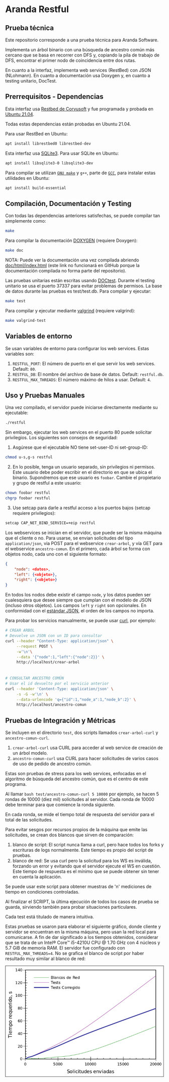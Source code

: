 # Aranda Restful #
## Prueba técnica ##

Este repositorio corresponde a una prueba técnica para Aranda Software.

Implementa un árbol binario con una búsqueda de ancestro común más cercano que se basa en recorrer con DFS y, copiando la pila de trabajo de DFS, encontrar el primer nodo de coincidencia entre dos rutas.

En cuanto a la interfaz, implementa web services (RestBed) con JSON (NLohmann). En cuanto a documentación usa Doxygen y, en cuanto a testing unitario, DocTest.

## Prerrequisitos - Dependencias ##

Esta interfaz usa [Restbed de Corvusoft](https://github.com/Corvusoft/restbed "Restbed is a comprehensive and consistent programming model for building applications that require seamless and secure communication over HTTP, with the ability to model a range of business processes, designed to target mobile, tablet, desktop and embedded production environments.") y fue programada y probada en [Ubuntu 21.04](https://ubuntu.com/download/desktop "Ubuntu is an ancient African word meaning ‘humanity to others’. It is often described as reminding us that ‘I am what I am because of who we all are’. We bring the spirit of Ubuntu to the world of computers and software. The Ubuntu distribution represents the best of what the world’s software community has shared with the world.").

Todas estas dependencias están probadas en Ubuntu 21.04.

Para usar RestBed en Ubuntu:

``` bash
apt install librestbed0 librestbed-dev
```

Esta interfaz usa [SQLite3](https://www.sqlite.org/index.html "SQLite is a C-language library that implements a small, fast, self-contained, high-reliability, full-featured, SQL database engine. SQLite source code is in the public-domain and is free to everyone to use for any purpose."). Para usar SQLite en Ubuntu:

``` bash
apt install libsqlite3-0 libsqlite3-dev
```

Para compilar se utilizan [`GNU make`](https://www.gnu.org/software/make/ "GNU Make is a tool which controls the generation of executables and other non-source files of a program from the program's source files.") y `g++`, parte de [`GCC`](https://gcc.gnu.org/ "The GNU Compiler Collection includes front ends for C, C++, Objective-C, Fortran, Ada, Go, and D, as well as libraries for these languages (libstdc++,...). GCC was originally written as the compiler for the GNU operating system. The GNU system was developed to be 100% free software, free in the sense that it respects the user's freedom."), para instalar estas utilidades en Ubuntu:

``` bash
apt install build-essential
```

## Compilación, Documentación y Testing ##

Con todas las dependencias anteriores satisfechas, se puede compilar tan simplemente como:

``` bash
make
```

Para compilar la documentación [DOXYGEN](https://www.doxygen.nl/index.html "Doxygen is the de facto standard tool for generating documentation from annotated C++ sources, but it also supports other popular programming languages such as C, Objective-C, C#, PHP, Java, Python, IDL (Corba, Microsoft, and UNO/OpenOffice flavors), Fortran, VHDL and to some extent D.") (requiere Doxygen):

``` bash
make doc
```

NOTA: Puede ver la documentación una vez compilada abriendo [doc/html/index.html](doc/html/index.html "Documentación Doxygen") (este link no funcionará en GitHub porque la documentación compilada no forma parte del repositorio).

Las pruebas unitarias están escritas usando [DOCtest](https://github.com/onqtam/doctest "doctest is a new C++ testing framework but is by far the fastest both in compile times (by orders of magnitude) and runtime compared to other feature-rich alternatives."). Durante el testing unitario se usa el puerto 37337 para evitar problemas de permisos. La base de datos durante las pruebas es test/test.db. Para compilar y ejecutar:

``` bash
make test
```

Para compilar y ejecutar mediante [valgrind](https://valgrind.org/ "The Valgrind distribution currently includes seven production-quality tools: a memory error detector, two thread error detectors, a cache and branch-prediction profiler, a call-graph generating cache and branch-prediction profiler, and two different heap profilers.") (requiere valgrind):

``` bash
make valgrind-test
```


## Variables de entorno ##

Se usan variables de entorno para configurar los web services. Estas variables son:

 1. `RESTFUL_PORT`: El número de puerto en el que servir los web services. Default: `80`.
 2. `RESTFUL_DB`: El nombre del archivo de base de datos. Default: `restful.db`.
 3. `RESTFUL_MAX_THREADS`: El número máximo de hilos a usar. Default: `4`.

## Uso y Pruebas Manuales ##

Una vez compilado, el servidor puede iniciarse directamente mediante su ejecutable:

``` bash
./restful
```

Sin embargo, ejecutar los web services en el puerto 80 puede solicitar privilegios. Los siguientes son consejos de seguridad:

 1. Asgúrese que el ejecutable NO tiene set-user-ID ni set-group-ID:

 ``` bash
 chmod u-s,g-s restful
 ```
 2. En lo posible, tenga un usuario separado, sin privilegios ni permisos. Este usuario debe poder escribir en el directorio en que se ubica el binario. Supondremos que ese usuario es `foobar`. Cambie el propietario y grupo de restful a este usuario:

 ``` bash
 chown foobar restful
 chgrp foobar restful
 ```
 3. Use setcap para darle a restful acceso a los puertos bajos (setcap requiere privilegios):

 ``` bash
 setcap CAP_NET_BIND_SERVICE=+eip restful
 ```

Los webservices se inician en el servidor, que puede ser la misma máquina que el cliente o no. Para usarse, se envian solicitudes del tipo `application/json`, via POST para el webservice `crear-arbol`, y vía GET para el webservice `ancestro-comun`. En el primero, cada árbol se forma con objetos nodo, cada uno con el siguiente formato:

``` json
{
    "node": <datos>,
    "left": {<objeto>},
    "right": {<objeto>}
}
```

En todos los nodos debe existir el campo `node`, y los datos pueden ser cualesquiera que desee siempre que cumplan con el modelo de JSON (incluso otros objetos). Los campos `left` y `right` son opcionales. En conformidad con el [estándar JSON](https://datatracker.ietf.org/doc/html/rfc8259.html#section-1 "RFC 8259: The JavaScript Object Notation (JSON) Data Interchange Format"), el orden de los campos no importa.

Para probar los servicios manualmente, se puede usar [curl](https://curl.se/docs/manpage.html "CURL: command line tool and library for transferring data with URLs"), por ejemplo:

``` bash
# CREAR ARBOL
# Devuelve un JSON con un ID para consultar
curl --header "Content-Type: application/json" \
     --request POST \
     -w'\n'\
     --data '{"node":1,"left":{"node":2}}' \
     http://localhost/crear-arbol


# CONSULTAR ANCESTRO COMÚN
# Usar el id devuelto por el servicio anterior
curl --header 'Content-Type: application/json' \
     -s -G -w'\n' \
     --data-urlencode 'q={"id":1,"node_a":1,"node_b":2}' \
     http://localhost/ancestro-comun
```


## Pruebas de Integración y Métricas ##

Se incluyen en el directorio `test`, dos scripts llamados `crear-arbol-curl` y `ancestro-comun-curl`.

 1. `crear-arbol-curl` usa CURL para acceder al web service de creación de un árbol modelo.
 2. `ancestro-comun-curl` usa CURL para hacer solicitudes de varios casos de uso de pedido de ancestro común.

Estas son pruebas de stress para los web services, enfocadas en el algoritmo de búsqueda del ancestro común, que es el centro de este programa.

Al llamar `bash test/ancestro-comun-curl 5 10000` por ejemplo, se hacen 5 rondas de 10000 (diez mil) solicitudes al servidor. Cada ronda de 10000 debe terminar para que comience la ronda siguiente.

En cada ronda, se mide el tiempo total de respuesta del servidor para el total de las solicitudes.

Para evitar sesgos por recursos propios de la máquina que emite las solicitudes, se crean dos blancos que sirven de comparación:

   1. blanco de script: El script nunca llama a curl, pero hace todos los forks y escrituras de logs normalmente. Este tiempo es propio del script de pruebas.
   2. blanco de red:    Se usa curl pero la solicitud para los WS es inválida, forzando un error y evitando que el servidor ejecute el WS en cuestión. Este tiempo de respuesta es el mínimo que se puede obtener sin tener en cuenta la aplicación.

Se puede usar este script para obtener muestras de 'n' mediciones de tiempo en condiciones controladas.

Al finalizar el SCRIPT, la última ejecución de todos los casos de prueba se guarda, sirviendo también para probar situaciones particulares.

Cada test está titulado de manera intuitiva.

Estas pruebas se usaron para elaborar el siguiente gráfico, donde cliente y servidor se encuentran en la misma máquina, pero usan la red local para comunicarse. A fin de dar significado a los tiempos obtenidos, considerar que se trata de un Intel® Core™ i5-4210U CPU @ 1.70 GHz con 4 núcleos y 5.7 GiB de memoria RAM. El servidor fue configurado con `RESTFUL_MAX_THREADS=4`. No se grafica el blanco de script por haber resultado muy similar al blanco de red:

![GRAFICO](test/grafico-tiempo.png "Tiempo de respuesta de la aplicación para solicitudes de ancestro-comun")
